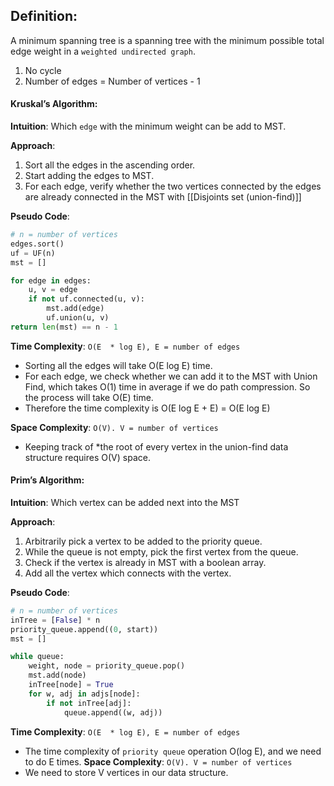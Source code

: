 ## Definition:
A minimum spanning tree is a spanning tree with the minimum possible total edge weight in a `weighted undirected graph`. 
1. No cycle
2. Number of edges = Number of vertices - 1

#### Kruskal’s Algorithm:
**Intuition**: Which `edge` with the minimum weight can be add to MST.

**Approach**:
1. Sort all the edges in the ascending order.
2. Start adding the edges to MST.
3. For each edge, verify whether the two vertices connected by the edges are already connected in the MST with [[Disjoints set (union-find)]]

**Pseudo Code**:
```python
# n = number of vertices 
edges.sort()
uf = UF(n)
mst = []

for edge in edges:
    u, v = edge
    if not uf.connected(u, v):
        mst.add(edge)
        uf.union(u, v)
return len(mst) == n - 1
```

**Time Complexity**:  `O(E  * log E), E = number of edges`
* Sorting all the edges will take O(E log E) time.
* For each edge, we check whether we can add it to the MST with Union Find, which takes O(1) time in average if we do path compression. So the process will take O(E) time.
* Therefore the time complexity is O(E log E + E) = O(E log E)

**Space Complexity**: `O(V). V = number of vertices`
* Keeping track of *the root of every vertex in the union-find data structure requires O(V) space. 

#### Prim’s Algorithm:

**Intuition**:  Which vertex can be added next into the MST

**Approach**:
1. Arbitrarily pick a vertex to be added to the priority queue.
2. While the queue is not empty, pick the first vertex from the queue.
3. Check if the vertex is already in MST with a boolean array.
4. Add all the vertex which connects with the vertex.

**Pseudo Code**:
```python
# n = number of vertices 
inTree = [False] * n
priority_queue.append((0, start))
mst = []

while queue:
    weight, node = priority_queue.pop()
    mst.add(node)
    inTree[node] = True
    for w, adj in adjs[node]:
        if not inTree[adj]:
            queue.append((w, adj))
```

**Time Complexity**:  `O(E  * log E), E = number of edges`
* The time complexity of `priority queue` operation  O(log E), and we need to do E times.
**Space Complexity**: `O(V). V = number of vertices`
* We need to store V vertices in our data structure.